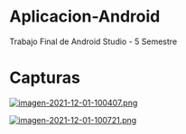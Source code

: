 # Aplicacion-Android
Trabajo Final de Android Studio - 5 Semestre

# Capturas

[![imagen-2021-12-01-100407.png](https://i.postimg.cc/2S4qHPwW/imagen-2021-12-01-100407.png)](https://postimg.cc/0zy2jXh5)

[![imagen-2021-12-01-100721.png](https://i.postimg.cc/HxTPcDS9/imagen-2021-12-01-100721.png)](https://postimg.cc/cK5c2jGv)
